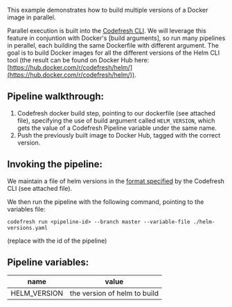 This example demonstrates how to build multiple versions of a Docker image in parallel.

Parallel execution is built into the [Codefresh CLI](http://cli.codefresh.io). We will leverage this feature in conjuntion with Docker's [build arguments], so run many pipelines in perallel, each building the same Dockerfile with different argument. The goal is to build Docker images for all the different versions of the Helm CLI tool (the result can be found on Docker Hub here: [https://hub.docker.com/r/codefresh/helm/](https://hub.docker.com/r/codefresh/helm/)).


## Pipeline walkthrough:

1. Codefresh docker build step, pointing to our dockerfile (see attached file), specifying the use of build argument called `HELM_VERSION`, which gets the value of a Codefresh Pipeline variable under the same name. 
2. Push the previously built image to Docker Hub, tagged with the correct version. 

## Invoking the pipeline:

We maintain a file of helm versions in the [format specified](http://cli.codefresh.io/pipelines/run-pipeline/#variable-file-var-file) by the Codefresh CLI (see attached file).

We then run the pipeline with the following command, pointing to the variables file:

```shell
codefresh run <pipeline-id> --branch master --variable-file ./helm-versions.yaml
```

(replace <pipeline-id> with the id of the pipeline)

## Pipeline variables:

name | value
---|---
HELM_VERSION|the version of helm to build
